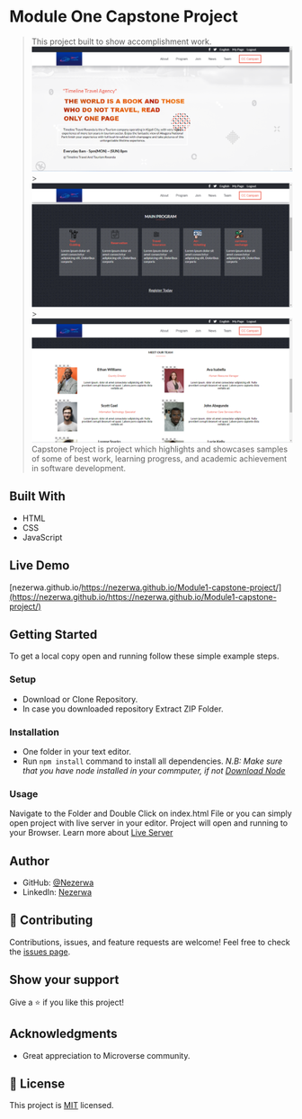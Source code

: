 # Module One Capstone Project

> This project built to show accomplishment work.
> ![screenshot](images/timeline.png) > ![screenshot](images/timeline2.png) > ![screenshot](images/timeline3.png)
> Capstone Project is project which highlights and showcases samples of some of best work, learning progress, and academic achievement in software development.

## Built With

- HTML
- CSS
- JavaScript

## Live Demo

[nezerwa.github.io/https://nezerwa.github.io/Module1-capstone-project/](https://nezerwa.github.io/https://nezerwa.github.io/Module1-capstone-project/)

## Getting Started

To get a local copy open and running follow these simple example steps.

### Setup

- Download or Clone Repository.
- In case you downloaded repository Extract ZIP Folder.

### Installation

- One folder in your text editor.
- Run `npm install` command to install all dependencies.
  _N.B: Make sure that you have node installed in your commputer, if not [Download Node](https://nodejs.org/en/)_

### Usage

Navigate to the Folder and Double Click on index.html File or you can simply open project with live server in your editor.
Project will open and running to your Browser.
Learn more about [Live Server](https://marketplace.visualstudio.com/items?itemName=ritwickdey.LiveServer#:~:text=Shortcuts%20to%20Start%2FStop%20Server&text=Open%20a%20HTML%20file%20and,on%20Open%20with%20Live%20Server%20.&text=Open%20the%20Command%20Pallete%20by,Server%20to%20stop%20a%20server)

## Author

- GitHub: [@Nezerwa](https://github.com/Nezerwa)
- LinkedIn: [Nezerwa](https://www.linkedin.com/in/Nezerwa)

## :handshake: Contributing

Contributions, issues, and feature requests are welcome!
Feel free to check the [issues page](../../issues/).

## Show your support

Give a :star:️ if you like this project!

## Acknowledgments

- Great appreciation to Microverse community.

## :memo: License

This project is [MIT](./MIT.md) licensed.
